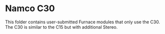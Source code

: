 # Namco C30
This folder contains user-submitted Furnace modules that only use the C30. 
The C30 is similar to the C15 but with additional Stereo.
